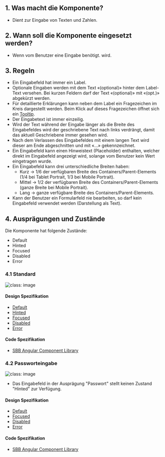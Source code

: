 ## 1. Was macht die Komponente?
* Dient zur Eingabe von Texten und Zahlen.

## 2. Wann soll die Komponente eingesetzt werden? 
* Wenn vom Benutzer eine Eingabe benötigt. wird.

## 3. Regeln 
* Ein Eingabefeld hat immer ein Label.
* Optionale Eingaben werden mit dem Text «(optional)» hinter dem Label-Text versehen. Bei kurzen Feldern darf der Text «(optional)» mit «(opt.)» abgekürzt werden.
* Für detaillierte Erklärungen kann neben dem Label ein Fragezeichen im Kreis dargestellt werden. Beim Klick auf dieses Fragezeichen öffnet sich ein [Tooltip](https://digital.sbb.ch/de/components/tooltip).
* Der Eingabetext ist immer einzeilig.
* Wird der Text während der Eingabe länger als die Breite des Eingabefeldes wird der geschriebene Text nach links verdrängt, damit das aktuell Geschriebene immer gesehen wird.
* Nach dem Verlassen des Eingabefeldes mit einem langen Text wird dieser am Ende abgeschnitten und mit «\...» gekennzeichnet.
* Ein Eingabefeld kann einen Hinweistext (Placeholder) enthalten, welcher direkt im Eingabefeld angezeigt wird, solange vom Benutzer kein Wert eingetragen wurde.
* Ein Eingabefeld kann drei unterschiedliche Breiten haben:
    * Kurz → 1/6 der verfügbaren Breite des Containers/Parent-Elements (1/4 bei Tablet Portrait, 1/3 bei Mobile Portrait).
    * Mittel → 1/2 der verfügbaren Breite des Containers/Parent-Elements (ganze Breite bei Mobile Portrait).
    * Lang → ganze verfügbare Breite des Containers/Parent-Elements.
* Kann der Benutzer ein Formularfeld nie bearbeiten, so darf kein Eingabefeld verwendet werden (Darstellung als Text).

## 4. Ausprägungen und Zustände 
Die Komponente hat folgende Zustände:
* Default
* Hinted
* Focused
* Disabled
* Error

### 4.1 Standard
![](https://raw.githubusercontent.com/sbb-design-systems/sbb-design-system/master/website/components/textfield/images/textfield_default.png 'class: image') 

#### Design Spezifikation
* [Default](https://sbb.invisionapp.com/d/main#/console/15744722/327021294/inspect)
* [Hinted](https://sbb.invisionapp.com/d/main#/console/15744722/327021295/inspect)
* [Focused](https://sbb.invisionapp.com/d/main#/console/15744722/327021296/inspect)
* [Disabled](https://sbb.invisionapp.com/d/main#/console/15744722/327021297/inspect)
* [Error](https://sbb.invisionapp.com/d/main#/console/15744722/327021298/inspect)

#### Code Spezifikation
* [SBB Angular Component Library](https://sbb-angular.app.sbb.ch/latest/content/field)

### 4.2 Passworteingabe
![](https://raw.githubusercontent.com/sbb-design-systems/sbb-design-system/master/website/components/textfield/images/textfield_password.png 'class: image') 
* Das Eingabefeld in der Ausprägung "Passwort" stellt keinen Zustand "Hinted" zur Verfügung.

#### Design Spezifikation
* [Default](https://sbb.invisionapp.com/d/main#/console/15744722/327021299/inspect)
* [Focused](https://sbb.invisionapp.com/d/main#/console/15744722/327021300/inspect)
* [Disabled](https://sbb.invisionapp.com/d/main#/console/15744722/327021301/inspect)
* [Error](https://sbb.invisionapp.com/d/main#/console/15744722/327021302/inspect)

#### Code Spezifikation
* [SBB Angular Component Library](https://sbb-angular.app.sbb.ch/latest/content/field)